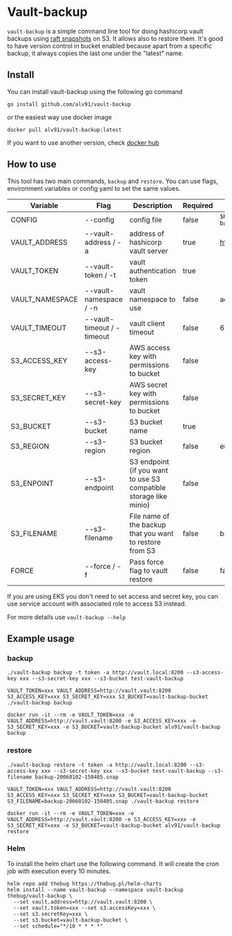 # Vault-backup

`vault-backup` is a simple command line tool for doing hashicorp vault backups
using [raft snapshots](https://learn.hashicorp.com/tutorials/vault/sop-backup) on S3. It allows also to restore them.
It's good to have version control in bucket enabled because apart from a specific backup, it always copies the last one
under the "latest" name.

## Install

You can install vault-backup using the following go command

    go install github.com/alv91/vault-backup

or the easiest way use docker image

    docker pull alv91/vault-backup:latest

If you want to use another version, check [docker hub](https://hub.docker.com/r/alv91/vault-backup)

## How to use

This tool has two main commands, `backup` and `restore`. You can use flags, environment variables or config yaml to set
the same values.

| Variable        | Flag                       | Description                                              | Required | Default                    |
|-----------------|----------------------------|----------------------------------------------------------|---|----------------------------|
| CONFIG          | --config                   | config file                                              | false | `$HOME/.vault-backup.yaml` |
| VAULT_ADDRESS   | --vault-address / -a       | address of hashicorp vault server                        | true | https://127.0.0.1:8200     |
| VAULT_TOKEN     | --vault-token / -t         | vault authentication token                               | true |                            |
| VAULT_NAMESPACE | --vault-namespace / -n     | vault namespace to use                                   | false | admin                      |
| VAULT_TIMEOUT   | --vault-timeout / -timeout | vault client timeout                                     | false | 60s                        |
| S3_ACCESS_KEY   | --s3-access-key            | AWS access key with permissions to bucket                | false |                            |
| S3_SECRET_KEY   | --s3-secret-key            | AWS secret key with permissions to bucket                | false |                            |
| S3_BUCKET       | --s3-bucket                | S3 bucket name                                           | true |                            |
| S3_REGION       | --s3-region                | S3 bucket region                                         | false | eu-central-1               |
| S3_ENPOINT      | --s3-endpoint              | S3 endpoint (if you want to use S3 compatible storage like minio) | false |                            |
| S3_FILENAME     | --s3-filename              | File name of the backup that you want to restore from S3 | false | backup-latest.snap         |
| FORCE           | --force / -f               | Pass force flag to vault restore                         | false | false                      |

If you are using EKS you don't need to set access and secret key, you can use service account with associated role to
access S3 instead.

For more details use `vault-backup --help`

## Example usage

### backup

```
./vault-backup backup -t token -a http://vault.local:8200 --s3-access-key xxx --s3-secret-key xxx --s3-bucket test-vault-backup
```

```
VAULT_TOKEN=xxx VAULT_ADDRESS=http://vault.vault:8200 S3_ACCESS_KEY=xxx S3_SECRET_KEY=xxx S3_BUCKET=vault-backup-bucket ./vault-backup backup
```

```
docker run -it --rm -e VAULT_TOKEN=xxx -e VAULT_ADDRESS=http://vault.vault:8200 -e S3_ACCESS_KEY=xxx -e S3_SECRET_KEY=xxx -e S3_BUCKET=vault-backup-bucket alv91/vault-backup backup
```

### restore

```
./vault-backup restore -t token -a http://vault.local:8200 --s3-access-key xxx --s3-secret-key xxx --s3-bucket test-vault-backup --s3-filename backup-20060102-150405.snap
```

```
VAULT_TOKEN=xxx VAULT_ADDRESS=http://vault.vault:8200 S3_ACCESS_KEY=xxx S3_SECRET_KEY=xxx S3_BUCKET=vault-backup-bucket S3_FILENAME=backup-20060102-150405.snap ./vault-backup restore
```

```
docker run -it --rm -e VAULT_TOKEN=xxx -e VAULT_ADDRESS=http://vault.vault:8200 -e S3_ACCESS_KEY=xxx -e S3_SECRET_KEY=xxx -e S3_BUCKET=vault-backup-bucket alv91/vault-backup restore 
```

### Helm

To install the helm chart use the following command. It will create the cron job with execution every 10 minutes.

```
helm repo add thebug https://thebug.pl/helm-charts
helm install --name vault-backup --namespace vault-backup thebug/vault-backup \
  --set vault.address=http://vault.vault:8200 \ 
  --set vault.token=xxx --set s3.accessKey=xxx \
  --set s3.secretKey=xxx \
  --set s3.bucket=vault-backup-bucket \
  --set schedule="*/10 * * * *"
```
